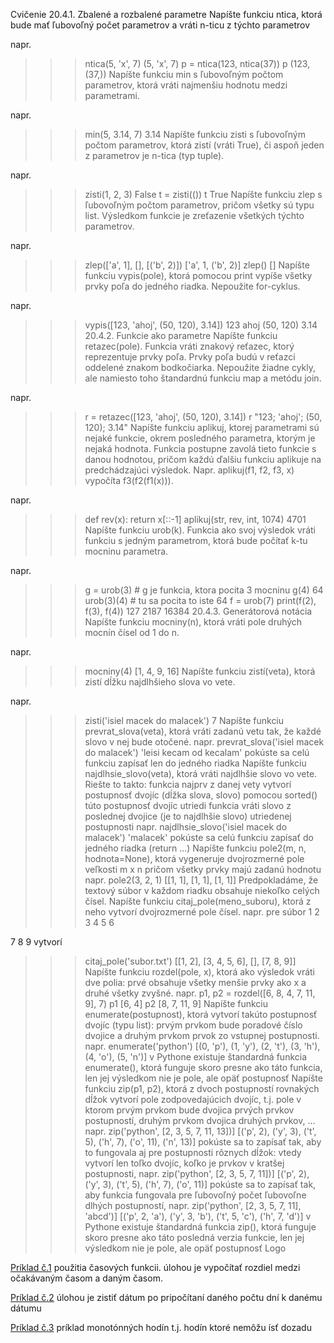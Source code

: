 Cvičenie
20.4.1. Zbalené a rozbalené parametre
Napíšte funkciu ntica, ktorá bude mať ľubovoľný počet parametrov a vráti n-ticu z týchto parametrov

napr.
>>> ntica(5, 'x', 7)
(5, 'x', 7)
>>> p = ntica(123, ntica(37))
>>> p
(123, (37,))
Napíšte funkciu min s ľubovoľným počtom parametrov, ktorá vráti najmenšiu hodnotu medzi parametrami.

napr.
>>> min(5, 3.14, 7)
3.14
Napíšte funkciu zisti s ľubovoľným počtom parametrov, ktorá zistí (vráti True), či aspoň jeden z parametrov je n-tica (typ tuple).

napr.
>>> zisti(1, 2, 3)
False
>>> t = zisti(())
>>> t
True
Napíšte funkciu zlep s ľubovoľným počtom parametrov, pričom všetky sú typu list. Výsledkom funkcie je zreťazenie všetkých týchto parametrov.

napr.
>>> zlep(['a', 1], [], [('b', 2)])
['a', 1, ('b', 2)]
>>> zlep()
[]
Napíšte funkciu vypis(pole), ktorá pomocou print vypíše všetky prvky poľa do jedného riadka. Nepoužite for-cyklus.

napr.
>>>vypis([123, 'ahoj', (50, 120), 3.14])
123 ahoj (50, 120) 3.14
20.4.2. Funkcie ako parametre
Napíšte funkciu retazec(pole). Funkcia vráti znakový reťazec, ktorý reprezentuje prvky poľa. Prvky poľa budú v reťazci oddelené znakom bodkočiarka. Nepoužite žiadne cykly, ale namiesto toho štandardnú funkciu map a metódu join.

napr.
>>> r = retazec([123, 'ahoj', (50, 120), 3.14])
>>> r
"123; 'ahoj'; (50, 120); 3.14"
Napíšte funkciu aplikuj, ktorej parametrami sú nejaké funkcie, okrem posledného parametra, ktorým je nejaká hodnota. Funkcia postupne zavolá tieto funkcie s danou hodnotou, pričom každú ďalšiu funkciu aplikuje na predchádzajúci výsledok. Napr. aplikuj(f1, f2, f3, x) vypočíta f3(f2(f1(x))).

napr.
>>> def rev(x): return x[::-1]
>>> aplikuj(str, rev, int, 1074)
4701
Napíšte funkciu urob(k). Funkcia ako svoj výsledok vráti funkciu s jedným parametrom, ktorá bude počítať k-tu mocninu parametra.

napr.
>>> g = urob(3)   # g je funkcia, ktora pocita 3 mocninu
>>> g(4)
64
>>> urob(3)(4)    # tu sa pocita to iste
64
>>> f = urob(7)
>>> print(f(2), f(3), f(4))
127 2187 16384
20.4.3. Generátorová notácia
Napíšte funkciu mocniny(n), ktorá vráti pole druhých mocnín čísel od 1 do n.

napr.
>>> mocniny(4)
[1, 4, 9, 16]
Napíšte funkciu zistí(veta), ktorá zistí dĺžku najdlhšieho slova vo vete.

napr.
>>> zisti('isiel macek do malacek')
7
Napíšte funkciu prevrat_slova(veta), ktorá vráti zadanú vetu tak, že každé slovo v nej bude otočené.
napr.
>>> prevrat_slova('isiel macek do malacek')
'leisi kecam od kecalam'
pokúste sa celú funkciu zapísať len do jedného riadka
Napíšte funkciu najdlhsie_slovo(veta), ktorá vráti najdlhšie slovo vo vete. Riešte to takto:
funkcia najprv z danej vety vytvorí postupnosť dvojíc (dĺžka slova, slovo)
pomocou sorted() túto postupnosť dvojíc utriedi
funkcia vráti slovo z poslednej dvojice (je to najdlhšie slovo) utriedenej postupnosti
napr.
>>> najdlhsie_slovo('isiel macek do malacek')
'malacek'
pokúste sa celú funkciu zapísať do jedného riadka (return ...)
Napíšte funkciu pole2(m, n, hodnota=None), ktorá vygeneruje dvojrozmerné pole veľkosti m x n pričom všetky prvky majú zadanú hodnotu
napr.
>>> pole2(3, 2, 1)
[[1, 1], [1, 1], [1, 1]]
Predpokladáme, že textový súbor v každom riadku obsahuje niekoľko celých čísel. Napíšte funkciu citaj_pole(meno_suboru), ktorá z neho vytvorí dvojrozmerné pole čísel.
napr. pre súbor
1 2
3 4 5 6

7 8 9
vytvorí
>>> citaj_pole('subor.txt')
[[1, 2], [3, 4, 5, 6], [], [7, 8, 9]]
Napíšte funkciu rozdel(pole, x), ktorá ako výsledok vráti dve polia: prvé obsahuje všetky menšie prvky ako x a druhé všetky zvyšné.
napr.
>>> p1, p2 = rozdel([6, 8, 4, 7, 11, 9], 7)
>>> p1
[6, 4]
>>> p2
[8, 7, 11, 9]
Napíšte funkciu enumerate(postupnost), ktorá vytvorí takúto postupnosť dvojíc (typu list): prvým prvkom bude poradové číslo dvojice a druhým prvkom prvok zo vstupnej postupnosti.
napr.
>>> enumerate('python')
[(0, 'p'), (1, 'y'), (2, 't'), (3, 'h'), (4, 'o'), (5, 'n')]
v Pythone existuje štandardná funkcia enumerate(), ktorá funguje skoro presne ako táto funkcia, len jej výsledkom nie je pole, ale opäť postupnosť
Napíšte funkciu zip(p1, p2), ktorá z dvoch postupností rovnakých dĺžok vytvorí pole zodpovedajúcich dvojíc, t.j. pole v ktorom prvým prvkom bude dvojica prvých prvkov postupností, druhým prvkom dvojica druhých prvkov, …
napr.
>>> zip('python', [2, 3, 5, 7, 11, 13])]
[('p', 2), ('y', 3), ('t', 5), ('h', 7), ('o', 11), ('n', 13)]
pokúste sa to zapísať tak, aby to fungovala aj pre postupnosti rôznych dĺžok: vtedy vytvorí len toľko dvojíc, koľko je prvkov v kratšej postupnosti, napr.
>>> zip('python', [2, 3, 5, 7, 11])]
[('p', 2), ('y', 3), ('t', 5), ('h', 7), ('o', 11)]
pokúste sa to zapísať tak, aby funkcia fungovala pre ľubovoľný počet ľubovoľne dlhých postupností, napr.
>>> zip('python', [2, 3, 5, 7, 11], 'abcd')]
[('p', 2, 'a'), ('y', 3, 'b'), ('t', 5, 'c'), ('h', 7, 'd')]
v Pythone existuje štandardná funkcia zip(), ktorá funguje skoro presne ako táto posledná verzia funkcie, len jej výsledkom nie je pole, ale opäť postupnosť
Logo

[Príklad č.1](https://www-geeksforgeeks-org.translate.goog/time-difference-between-expected-time-and-given-time/?_x_tr_sl=en&_x_tr_tl=sk&_x_tr_hl=sk&_x_tr_pto=wapp) použitia časových funkcii. úlohou je vypočítať rozdiel medzi očakávaným časom a daným časom.

[Príklad č.2](https://www-geeksforgeeks-org.translate.goog/date-after-adding-given-number-of-days-to-the-given-date/?_x_tr_sl=en&_x_tr_tl=sk&_x_tr_hl=sk&_x_tr_pto=wapp) úlohou je zistiť dátum po pripočítaní daného počtu dní k danému dátumu

[Príklad č.3](https://www-geeksforgeeks-org.translate.goog/python-time-monotonic-method/?_x_tr_sl=en&_x_tr_tl=sk&_x_tr_hl=sk&_x_tr_pto=wapp) príklad monotónných hodín t.j. hodín ktoré nemôžu ísť dozadu